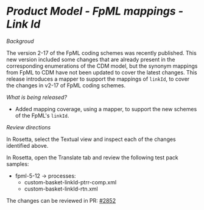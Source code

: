 # _Product Model - FpML mappings - Link Id_

_Backgroud_

The version 2-17 of the FpML coding schemes was recently published. This new version included some changes that are already present in the corresponding enumerations of the CDM model, but the synonym mappings from FpML to CDM have not been updated to cover the latest changes. This release introduces a mapper to support the mappings of `linkId`, to cover the changes in v2-17 of FpML coding schemes.

_What is being released?_

- Added mapping coverage, using a mapper, to support the new schemes of the FpML's `linkId`.

_Review directions_

In Rosetta, select the Textual view and inspect each of the changes identified above.

In Rosetta, open the Translate tab and review the following test pack samples:

- fpml-5-12 -> processes:
   - custom-basket-linkId-ptrr-comp.xml
   - custom-basket-linkId-rtn.xml

The changes can be reviewed in PR: [#2852](https://github.com/finos/common-domain-model/pull/2852)
